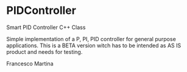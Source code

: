 # PIDController
Smart PID Controller C++ Class

Simple implementation of a P, PI, PID controller for general purpose applications.
This is a BETA version witch has to be intended as AS IS product and needs for testing.


Francesco Martina

